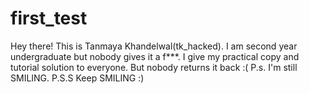 # first_test

Hey there! This is Tanmaya Khandelwal(tk_hacked).
I am second year undergraduate but nobody gives it a f***.
I give my practical copy and tutorial solution to everyone.
But nobody returns it back :(
P.s. I'm still SMILING.
P.S.S Keep SMILING :)
